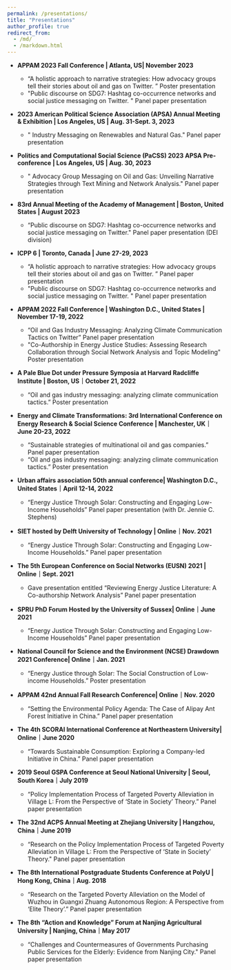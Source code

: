 ```yaml
---
permalink: /presentations/
title: "Presentations"
author_profile: true
redirect_from: 
  - /md/
  - /markdown.html
---
```


- **APPAM 2023 Fall Conference | Atlanta, US| November 2023**
  - “A holistic approach to narrative strategies: How advocacy groups tell their stories about oil and gas on Twitter. ” Poster presentation
  - "Public discourse on SDG7: Hashtag co-occurrence networks and social justice messaging on Twitter. " Panel paper presentation

- **2023 American Political Science Association (APSA) Annual Meeting & Exhibition | Los Angeles, US | Aug. 31-Sept. 3, 2023**
  - " Industry Messaging on Renewables and Natural Gas." Panel paper presentation

- **Politics and Computational Social Science (PaCSS) 2023 APSA Pre-conference | Los Angeles, US | Aug. 30, 2023**
  - " Advocacy Group Messaging on Oil and Gas: Unveiling Narrative Strategies through Text Mining and Network Analysis." Panel paper presentation

- **83rd Annual Meeting of the Academy of Management | Boston, United States | August 2023**					
  - “Public discourse on SDG7: Hashtag co-occurrence networks and social justice messaging on Twitter." Panel paper presentation (DEI division)

- **ICPP 6 | Toronto, Canada | June 27-29, 2023**
  - “A holistic approach to narrative strategies: How advocacy groups tell their stories about oil and gas on Twitter. ” Panel paper presentation
  - "Public discourse on SDG7: Hashtag co-occurrence networks and social justice messaging on Twitter. " Panel paper presentation

- **APPAM 2022 Fall Conference | Washington D.C., United States | November 17-19, 2022**
  - “Oil and Gas Industry Messaging: Analyzing Climate Communication Tactics on Twitter” Panel paper presentation
  - "Co-Authorship in Energy Justice Studies: Assessing Research Collaboration through Social Network Analysis and Topic Modeling" Poster presentation

- **A Pale Blue Dot under Pressure Symposia at Harvard Radcliffe Institute  | Boston, US｜October 21, 2022**
  - “Oil and gas industry messaging: analyzing climate communication tactics.” Poster presentation

- **Energy and Climate Transformations: 3rd International Conference on Energy Research & Social Science Conference | Manchester, UK｜June 20-23, 2022**
  - “Sustainable strategies of multinational oil and gas companies.” Panel paper presentation
  - “Oil and gas industry messaging: analyzing climate communication tactics.” Poster presentation

- **Urban affairs association 50th annual conference| Washington D.C., United States｜April 12-14, 2022**
  - “Energy Justice Through Solar: Constructing and Engaging Low-Income Households” Panel paper presentation (with Dr. Jennie C. Stephens)

- **SIET hosted by Delft University of Technology | Online｜Nov. 2021**  
  - “Energy Justice Through Solar: Constructing and Engaging Low-Income Households.”  Panel paper presentation

- **The 5th European Conference on Social Networks (EUSN) 2021 | Online｜Sept. 2021**
  - Gave presentation entitled “Reviewing Energy Justice Literature: A Co-authorship Network Analysis” Panel paper presentation

- **SPRU PhD Forum Hosted by the University of Sussex| Online｜June 2021**
  - “Energy Justice Through Solar: Constructing and Engaging Low-Income Households” Panel paper presentation

- **National Council for Science and the Environment (NCSE) Drawdown 2021 Conference| Online｜Jan. 2021**
  - “Energy Justice through Solar: The Social Construction of Low-income Households.” Poster presentation

- **APPAM 42nd Annual Fall Research Conference| Online｜Nov. 2020**
  - “Setting the Environmental Policy Agenda: The Case of Alipay Ant Forest Initiative in China.” Panel paper presentation

- **The 4th SCORAI International Conference at Northeastern University| Online｜June 2020** 
  - “Towards Sustainable Consumption: Exploring a Company-led Initiative in China.” Panel paper presentation

- **2019 Seoul GSPA Conference at Seoul National University | Seoul, South Korea｜July 2019**
  - “Policy Implementation Process of Targeted Poverty Alleviation in Village L: From the Perspective of ‘State in Society’ Theory.” Panel paper presentation

- **The 32nd ACPS Annual Meeting at Zhejiang University | Hangzhou, China｜June 2019**
  - “Research on the Policy Implementation Process of Targeted Poverty Alleviation in Village L: From the Perspective of ‘State in Society’ Theory." Panel paper presentation

- **The 8th International Postgraduate Students Conference at PolyU | Hong Kong, China｜Aug. 2018**
  - “Research on the Targeted Poverty Alleviation on the Model of Wuzhou in Guangxi Zhuang Autonomous Region: A Perspective from ‘Elite Theory’.” Panel paper presentation

- **The 8th “Action and Knowledge” Forum at Nanjing Agricultural University | Nanjing, China｜May 2017**
  - “Challenges and Countermeasures of Governments Purchasing Public Services for the Elderly: Evidence from Nanjing City." Panel paper presentation

